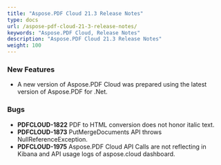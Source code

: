 ```yaml
---
title: "Aspose.PDF Cloud 21.3 Release Notes"
type: docs
url: /aspose-pdf-cloud-21-3-release-notes/
keywords: "Aspose.PDF Cloud, Release Notes"
description: "Aspose.PDF Cloud 21.3 Release Notes"
weight: 100
---
```


### **New Features**
- A new version of Aspose.PDF Cloud was prepared using the latest version of Aspose.PDF for .Net.
### **Bugs**
- **PDFCLOUD-1822** PDF to HTML conversion does not honor italic text.
- **PDFCLOUD-1873** PutMergeDocuments API throws NullReferenceException.
- **PDFCLOUD-1975** Aspose.PDF Cloud API Calls are not reflecting in Kibana and API usage logs of aspose.cloud dashboard.
